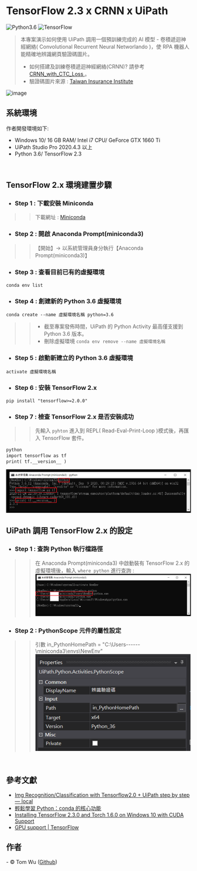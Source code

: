 # TensorFlow 2.3 x CRNN x UiPath   
![Python3.6](https://img.shields.io/badge/Python-3.6-blue.svg) ![TensorFlow](https://img.shields.io/badge/TensorFlow-2.3-yellow.svg)

> 本專案演示如何使用 UiPath 調用一個預訓練完成的 AI 模型 - 卷積遞迴神經網絡( Convolutional Recurrent Neural Networlando )，使 RPA 機器人能精確地辨識網頁驗證碼圖片。   
> - 如何搭建及訓練卷積遞迴神經網絡(CRNN)? 請參考[ CRNN_with_CTC_Loss ](https://github.com/YenLinWu/CRNN_with_CTC_Loss)。   
> - 驗證碼圖片來源 : [Taiwan Insurance Institute](http://insdb.tii.org.tw/pivot/ "財團法人保險事業發展中心 保險統計資料庫加值服務" )
<p align="center"> 
  
![image](./README_gif/Demo.gif)
  

## 系統環境
作者開發環境如下:

- Windows 10/ 16 GB RAM/ Intel i7 CPU/ GeForce GTX 1660 Ti   
- UiPath Studio Pro 2020.4.3 以上
- Python 3.6/ TensorFlow 2.3
<br/>  
   
## TensorFlow 2.x 環境建置步驟     
- ### Step 1 : 下載安裝 Miniconda  
>> 下載網址 : [Miniconda](https://docs.conda.io/en/latest/miniconda.html)

- ### Step 2 : 開啟 Anaconda Prompt(miniconda3)   
>> 【開始】&rarr; 以系統管理員身分執行【Anaconda Prompt(miniconda3)】

- ### Step 3 : 查看目前已有的虛擬環境     
```console
conda env list
```

- ### Step 4 : 創建新的 Python 3.6 虛擬環境  
```console
conda create --name 虛擬環境名稱 python=3.6
```
>>  - 截至專案發佈時間，UiPath 的 Python Activity 最高僅支援到 Python 3.6 版本。  
>>  - 刪除虛擬環境 ```conda env remove --name 虛擬環境名稱 ```

- ### Step 5 : 啟動新建立的 Python 3.6 虛擬環境  
```console
activate 虛擬環境名稱
```

- ### Step 6 : 安裝 TensorFlow 2.x 
```console
pip install "tensorflow>=2.0.0"
```

- ### Step 7 : 檢查 TensorFlow 2.x 是否安裝成功
>> 先輸入 `pyhton` 進入到 REPL( Read-Eval-Print-Loop )模式後，再匯入 TensorFlow 套件。
```console
python   
import tensorflow as tf 
print( tf.__version__ )
``` 
![image](./README_gif/Verify_TF_Installation.png)
<br/>  


## UiPath 調用 TensorFlow 2.x 的設定        
- ### Step 1 : 查詢 Python 執行檔路徑
>> 在 Anaconda Prompt(miniconda3) 中啟動裝有 TensorFlow 2.x 的虛擬環境後，輸入 `where python` 進行查詢 :    
![image](./README_gif/Python_Home_Path.png)

- ### Step 2 : PythonScope 元件的屬性設定
>> 引數 in_PythonHomePath = "C:\Users\------\miniconda3\envs\NewEnv"  
![image](./README_gif/PythonScope_Properties.png)
<br/>  


## 參考文獻  
- [Img Recognition/Classification with Tensorflow2.0 + UiPath step by step — local](https://medium.com/@reginwon/img-recognition-with-tensorflow-uipath-step-by-step-38accc241662) 
- [輕鬆學習 Python：conda 的核心功能](https://medium.com/datainpoint/python-essentials-conda-quickstart-1f1e9ecd1025)
- [Installing TensorFlow 2.3.0 and Torch 1.6.0 on Windows 10 with CUDA Support](https://medium.com/@mhfateen/installing-tensorflow-2-3-0-and-torch-1-6-0-on-windows-10-with-cuda-support-97ea4ff4f8fa)  
- [GPU support | TensorFlow](https://www.tensorflow.org/install/gpu)


## 作者
<span> - &copy; Tom Wu (<a href="https://github.com/YenLinWu">Github</a>) </span>  

